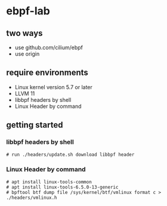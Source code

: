 # ebpf-lab

## two ways
- use github.com/cilium/ebpf
- use origin

## require environments
- Linux kernel version 5.7 or later
- LLVM 11
- libbpf headers by shell
- Linux Header by command


## getting started
### libbpf headers by shell
```shell
# run ./headers/update.sh download libbpf header
```

### Linux Header by command
```shell
# apt install linux-tools-common
# apt install linux-tools-6.5.0-13-generic
# bpftool btf dump file /sys/kernel/btf/vmlinux format c > ./headers/vmlinux.h
```

